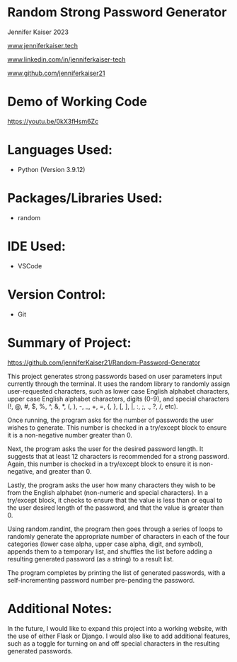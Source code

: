 # Random Strong Password Generator
<p>Jennifer Kaiser 2023 
<p>
<a href="www.jenniferkaiser.tech">www.jenniferkaiser.tech</a>
<p>
<a href="www.linkedin.com/in/jenniferkaiser-tech">www.linkedin.com/in/jenniferkaiser-tech</a>
<p>
<a href="www.github.com/jenniferkaiser21">www.github.com/jenniferkaiser21</a>

# Demo of Working Code
<a href="https://youtu.be/0kX3fHsm6Zc">https://youtu.be/0kX3fHsm6Zc</a>


# Languages Used:
* Python (Version 3.9.12)

# Packages/Libraries Used:
* random 

# IDE Used:
* VSCode

# Version Control:
* Git

# Summary of Project:
https://github.com/jenniferKaiser21/Random-Password-Generator

This project generates strong passwords based on user parameters input currently through the terminal. It uses the random library to randomly assign user-requested characters, such as lower case English alphabet characters, upper case English alphabet characters, digits (0-9), and special characters (!, @, #, $, %, ^, &, *, (, ), -, _, +, =, {, }, [, ], |, :, ;, ., ?, /, etc).

Once running, the program asks for the number of passwords the user wishes to generate. This number is checked in a try/except block to ensure it is a non-negative number greater than 0. 

Next, the program asks the user for the desired password length. It suggests that at least 12 characters is recommended for a strong password. Again, this number is checked in a try/except block to ensure it is non-negative, and greater than 0.

Lastly, the program asks the user how many characters they wish to be from the English alphabet (non-numeric and special characters). In a try/except block, it checks to ensure that the value is less than or equal to the user desired length of the password, and that the value is greater than 0.

Using random.randint, the program then goes through a series of loops to randomly generate the appropriate number of characters in each of the four categories (lower case alpha, upper case alpha, digit, and symbol), appends them to a temporary list, and shuffles the list before adding a resulting generated password (as a string) to a result list.

The program completes by printing the list of generated passwords, with a self-incrementing password number pre-pending the password.


# Additional Notes:
In the future, I would like to expand this project into a working website, with the use of either Flask or Django. I would also like to add additional features, such as a toggle for turning on and off special characters in the resulting generated passwords.